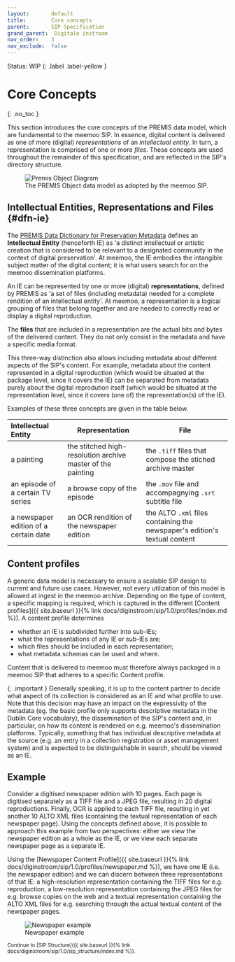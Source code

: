 ```yaml
---
layout:       default
title:        Core concepts
parent:       SIP Specification
grand_parent:  Digitale instroom
nav_order:    3
nav_exclude:  false
---
```

Status: WIP
{: .label .label-yellow }

# Core Concepts
{: .no_toc }

This section introduces the core concepts of the PREMIS data model, which are fundamental to the meemoo SIP.
In essence, digital content is delivered as one of more (digital) _representations_ of an _intellectual entity_. 
In turn, a representation is comprised of one or more _files_.
These concepts are used throughout the remainder of this specification, and are reflected in the SIP's directory structure.

<figure class="mx-auto">
  <img src="../../../../../assets/images_spec/premis_objects.png" alt="Premis Object Diagram" /> 
  <figcaption>The PREMIS Object data model as adopted by the meemoo SIP.</figcaption>
</figure>

## Intellectual Entities, Representations and Files {#dfn-ie}

The [PREMIS Data Dictionary for Preservation Metadata](https://www.loc.gov/standards/premis/v3/premis-3-0-final.pdf) defines an **Intellectual Entity** (henceforth IE) as 'a distinct intellectual or artistic creation that is considered to be relevant to a designated community in the context of digital preservation'.
At meemoo, the IE embodies the intangible subject matter of the digital content; it is what users search for on the meemoo dissemination platforms.

An IE can be represented by one or more (digital) **representations**, defined by PREMIS as 'a set of files (including metadata) needed for a complete rendition of an intellectual entity'.
At meemoo, a representation is a logical grouping of files that belong together and are needed to correctly read or display a digital reproduction. 

The **files** that are included in a representation are the actual bits and bytes of the delivered content. 
They do not only consist in the metadata and have a specific media format.

This three-way distinction also allows including metadata about different aspects of the SIP's content.
For example, metadata about the content represented in a digital reproduction (which would be situated at the package level, since it covers the IE) can be separated from metadata purely about the digital reprodution itself (which would be situated at the representation level, since it covers (one of) the representation(s) of the IE).

Examples of these three concepts are given in the table below.

| Intellectual Entity | Representation | File |
|:------------------- | -------------- | ---- |
| a painting | the stitched high-resolution archive master of the painting | the `.tiff` files that compose the stiched archive master |
| an episode of a certain TV series | a browse copy of the episode | the `.mov` file and accompagnying `.srt` subtitle file | 
| a newspaper edition of a certain date | an OCR rendition of the newspaper edition | the ALTO `.xml` files containing the newspaper's edition's textual content |

## Content profiles

A generic data model is necessary to ensure a scalable SIP design to current and future use cases. 
However, not every utilization of this model is allowed at ingest in the meemoo archive.
Depending on the type of content, a specific mapping is required, which is captured in the different [Content profiles]({{ site.baseurl }}{% link docs/diginstroom/sip/1.0/profiles/index.md %}). 
A content profile determines 
- whether an IE is subdivided further into sub-IEs;
- what the representations of any IE or sub-IEs are;
- which files should be included in each representation;
- what metadata schemas can be used and where.

Content that is delivered to meemoo must therefore always packaged in a meemoo SIP that adheres to a specific Content profile.

{: .important }
Generally speaking, it is up to the content partner to decide what aspect of its collection is considered as an IE and what profile to use.
Note that this decision may have an impact on the expressivity of the metadata (eg. the basic profile only supports descriptive metadata in the Dublin Core vocabulary), the dissemination of the SIP's content and, in particular, on how its content is rendered on e.g. meemoo's dissemination platforms.
Typically, something that has individual descriptive metadata at the source (e.g. an entry in a collection registration or asset management system) and is expected to be distinguishable in search, should be viewed as an IE.

## Example

Consider a digitised newspaper edition with 10 pages.
Each page is digitised separately as a TIFF file and a JPEG file, resulting in 20 digital reproductions.
Finally, OCR is applied to each TIFF file, resulting in yet another 10 ALTO XML files (containing the textual representation of each newspaper page).
Using the concepts defined above, it is possible to approach this example from two perspectives: either we view the newspaper edition as a whole as the IE, or we view each separate newspaper page as a separate IE.

Using the [Newspaper Content Profile]({{ site.baseurl }}{% link docs/diginstroom/sip/1.0/profiles/newspaper.md %}), we have one IE (i.e. the newspaper edition) and we can discern between three representations of that IE: a high-resolution representation containing the TIFF files for e.g. reproduction, a low-resolution representation containing the JPEG files for e.g. browse copies on the web and a textual representation containing the ALTO XML files for e.g. searching through the actual textual content of the newspaper pages.

<figure class="mx-auto">
  <img src="../../../../../assets/images_spec/newspaper_situation_1.png" alt="Newspaper example" /> 
  <figcaption>Newspaper example</figcaption>
</figure>

<small>
Continue to [SIP Structure]({{ site.baseurl }}{% link docs/diginstroom/sip/1.0/sip_structure/index.md %}).
</small>

